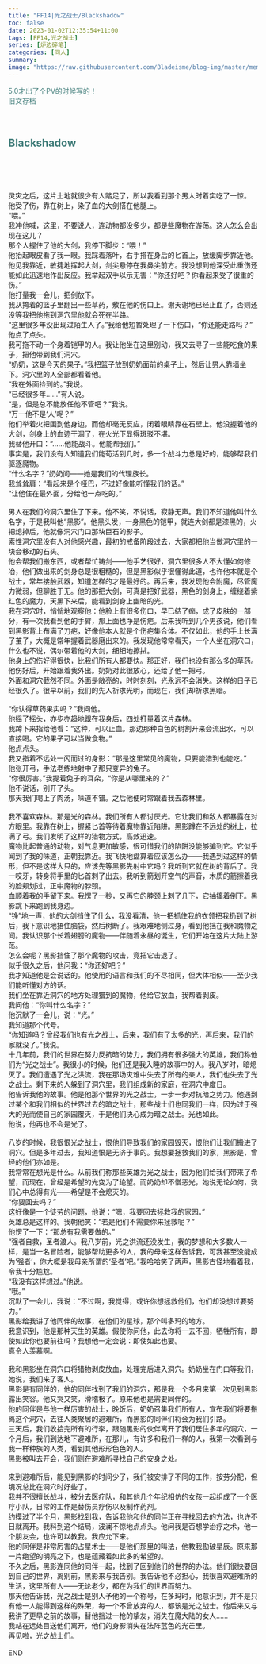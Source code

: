 ```yaml
---
title: "FF14|光之战士/Blackshadow"
toc: false
date: 2023-01-02T12:35:54+11:00
tags: [FF14,光之战士]
series: [炉边碎笔]
categories: [同人]
summary:
image: "https://raw.githubusercontent.com/Bladeisme/blog-img/master/memento.jpg"
---
```


<font color=#417D7A>5.0才出了个PV的时候写的！<br>
旧文存档<br></font><br><br>
## <font color=#417D7A>Blackshadow</font>
<br>

<br><br>
灵灾之后，这片土地就很少有人踏足了，所以我看到那个男人时着实吃了一惊。<br>
他受了伤，靠在树上，染了血的大剑搭在他腿上。<br>
“喂。”<br>
我冲他喊，这里，不要说人，连动物都没多少，都是些魔物在游荡。这人怎么会出现在这儿？<br>
那个人握住了他的大剑，我停下脚步：“喂！”<br>
他抬起眼皮看了我一眼。我踩着落叶，右手搭在身后的匕首上，放缓脚步靠近他。<br>
他见我靠近，敏捷地挥起大剑，剑尖悬停在我鼻尖前方。我没想到他深受此重伤还能如此迅速地作出反应。我举起双手以示无害：“你还好吧？你看起来受了很重的伤。”<br>
他打量我一会儿，把剑放下。<br>
我从挎着的篮子里翻出一些草药，敷在他的伤口上。谢天谢地已经止血了，否则还没等我把他拖到洞穴里他就会死在半路。<br>
“这里很多年没出现过陌生人了。”我给他短暂处理了一下伤口，“你还能走路吗？”<br>
他点了点头。<br>
我可拖不动一个身着铠甲的人。我让他坐在这里别动，我又去寻了一些能吃食的果子，把他带到我们洞穴。<br>
“奶奶，这是今天的果子。”我把篮子放到奶奶面前的桌子上，然后让男人靠墙坐下。洞穴里的人全部都看着他。<br>
“我在外面捡到的。”我说。<br>
“已经很多年……”有人说。<br>
“是，但是总不能放任他不管吧？”我说。<br>
“万一他不是‘人’呢？”<br>
他们举着火把围到他身边，而他却毫无反应，闭着眼睛靠在石壁上。他没握着他的大剑，剑身上的血迹干涸了，在火光下显得斑驳不堪。<br>
我替他开口：“……他能战斗。他能帮我们。”<br>
事实是，我们没有人知道我们能苟活到几时，多一个战斗力总是好的，能够帮我们驱逐魔物。<br>
“什么名字？”奶奶问——她是我们的代理族长。<br>
我耸耸肩：“看起来是个哑巴，不过好像能听懂我们的话。”<br>
“让他住在最外面，分给他一点吃的。”<br>
<br>
男人在我们的洞穴里住了下来。他不笑，不说话，寂静无声。我们不知道他叫什么名字，于是我叫他“黑影”。他黑头发，一身黑色的铠甲，就连大剑都是漆黑的，火把熄掉后，他就像洞穴门口那块巨石的影子。<br>
索性洞穴里没有人对他感兴趣，最初的戒备阶段过去，大家都把他当做洞穴里的一块会移动的石头。<br>
他会帮我们搬东西，或者帮忙铸剑——他手艺很好，洞穴里很多人不大懂如何修冶，他们做出来的剑身总是很粗糙的，但是黑影似乎很懂得此道，也许他本就是个战士，常年接触武器，知道怎样的才是最好的。再后来，我发现他会附魔，尽管魔力微弱，但聊胜于无。他的那把大剑，可真是把好武器，黑色的剑身上，缠绕着紫红色的魔力，天黑下来后，能看到剑身上幽暗的光。<br>
我在洞穴时，悄悄地观察他：他脸上有很多伤口，早已结了痂，成了皮肤的一部分，有一次我看到他的手臂，那上面也净是伤疤。后来我听到几个男孩说，他们看到黑影背上布满了刀疤，好像他本人就是个伤疤集合体。不仅如此，他的手上长满了茧子，大概是常年握着武器磨出来的。我发现他常常看天，一个人坐在洞穴口，什么也不说，偶尔带着他的大剑，细细地擦拭。<br>
他身上的伤好得很快，比我们所有人都要快。那正好，我们也没有那么多的草药。他伤好后，开始跟着我外出。奶奶对此很放心，还给了他一把弓。<br>
外面和洞穴截然不同。外面是敞亮的，时时刻刻，光永远不会消失。这样的日子已经很久了。很早以前，我们的先人祈求光明，而现在，我们却祈求黑暗。<br>
<br>
“你认得草药果实吗？”我问他。<br>
他摇了摇头，亦步亦趋地跟在我身后，四处打量着这片森林。<br>
我蹲下来指给他看：“这种，可以止血。那边那种白色的树割开来会流出水，可以直接喝。它的果子可以当做食物。”<br>
他点点头。<br>
我又指着不远处一闪而过的身影：“那是这里常见的魔物，只要能猎到也能吃。”<br>
他张开弓，手法老练地射中了那只变异的兔子。<br>
“你很厉害。”我提着兔子的耳朵，“你是从哪里来的？”<br>
他不说话，别开了头。<br>
那天我们喝上了肉汤，味道不错。之后他便时常跟着我去森林里。<br>
<br>
我不喜欢森林。那是光的森林。我们所有人都讨厌光。它让我们和敌人都暴露在对方眼里。我靠在树上，握紧匕首等待着魔物靠近陷阱。黑影蹲在不远处的树上，拉满了弓。我们发明了这样的猎物方式，高效迅速。<br>
魔物比起普通的动物，对气息更加敏感，很可惜我们的陷阱没能够骗到它。它似乎闻到了我的味道，正朝我靠近。我飞快地盘算着应该怎么办——我遇到过这样的情形，但不是这样大只的，应该先等黑影先射中它吗？我听到它就在树的背后了。我一咬牙，转身将手里的匕首刺了出去。我听到箭划开空气的声音，木质的箭擦着我的脸颊划过，正中魔物的脖颈。<br>
血顺着我的手留下来。我愣了一秒，又再它的脖颈上刺了几下，它抽搐着倒下。黑影跳下来跑到我身边。<br>
“铮”地一声，他的大剑挡住了什么，我没看清，他一把抓住我的衣领把我扔到了树后，我下意识地捂住脑袋，然后树断了。我艰难地侧过身，看到他挡在我和魔物之间。我认识那个长着翅膀的魔物——伴随着永昼的诞生，它们开始在这片大陆上游荡。<br>
怎么会呢？黑影挡住了那个魔物的攻击，竟把它击退了。<br>
似乎很久之后，他问我：“你还好吧？”<br>
我才知道他是会说话的。他使用的语言和我们的不尽相同，但大体相似——至少我们能听懂对方的话。<br>
我们坐在靠近洞穴的地方处理猎到的魔物，他给它放血，我帮着剥皮。<br>
我问他：“你叫什么名字？”<br>
他沉默了一会儿，说：“光。”<br>
我知道那个代号。<br>
“你知道吗？曾经我们也有光之战士，后来，我们有了太多的光，再后来，我们的家就没了。”我说。<br>
十几年前，我们的世界在努力反抗暗的势力，我们拥有很多强大的英雄，我们称他们为“光之战士”。我很小的时候，他们还是我入睡的故事中的人。我八岁时，暗熄灭了。我们遭遇了光之洪流，我在那场灾难中失去了所有的亲人，我们也失去了光之战士。剩下来的人躲到了洞穴里，我们组成新的家庭，在洞穴中度日。<br>
他告诉我他的故事。他是他那个世界的光之战士，一步一步对抗暗之势力。他遇到过某个和我们相似的世界过去的暗之战士，那些战士们也同我们一样，因为过于强大的光而使自己的家园覆灭，于是他们决心成为暗之战士。光也如此。<br>
他说，他再也不会是光了。<br>
<br>
八岁的时候，我很恨光之战士，恨他们导致我们的家园毁灭，恨他们让我们搬进了洞穴。但是多年过去，我知道恨是无济于事的。我想要拯救我们的家，黑影是，曾经的他们亦如是。<br>
我常常在想光是什么。从前我们称那些英雄为光之战士，因为他们给我们带来了希望，而现在，曾经是希望的光变为了绝望。而奶奶却不憎恶光，她说无论如何，我们心中总得有光——希望是不会熄灭的。<br>
“你要回去吗？”<br>
这好像是一个徒劳的问题，他说：“嗯，我要回去拯救我的家园。”<br>
英雄总是这样的。我朝他笑：“若是他们不需要你来拯救呢？”<br>
他愣了一下：“那总有我需要做的。”<br>
“强者自救，圣者渡人。我八岁前，光之洪流还没发生，我的梦想和大多数人一样，是当一名冒险者，能够帮助更多的人，我的母亲这样告诉我，可我甚至没能成为‘强者’，你大概是我母亲所谓的‘圣者’吧。”我哈哈笑了两声，黑影古怪地看着我，令我十分尴尬。<br>
“我没有这样想过。”他说。<br>
“哦。”<br>
沉默了一会儿，我说：“不过啊，我觉得，或许你想拯救他们，他们却没想过要努力。”<br>
黑影给我讲了他同伴的故事，在他们的星球，那个叫多玛的地方。<br>
我意识到，他是那种天生的英雄。假使你问他，此去你将一去不回，牺牲所有，即使如此你也要前往吗？我想他一定会说：即使如此也要。<br>
真令人羡慕啊。<br>
<br>
我和黑影坐在洞穴口将猎物剥皮放血，处理完后进入洞穴。奶奶坐在门口等我们，她说，我们来了客人。<br>
黑影是有同伴的，他的同伴找到了我们的洞穴，那是我一个多月来第一次见到黑影露出笑容。他又哭又笑，滑稽极了。原来他也是需要同伴的。<br>
他的同伴是与他一样厉害的战士，晚饭后，奶奶召集我们所有人，宣布我们将要搬离这个洞穴，去往人类聚居的避难所，而黑影的同伴们将会为我们引路。<br>
三天后，我们收拾完所有的行李，跟随黑影的伙伴离开了我们居住多年的洞穴，一个月后，我们到达地下避难所，在那儿，有许多和我们一样的人，我第一次看到与我一样种族的人类，看到其他形形色色的人。<br>
黑影被叫去开会，我们则在避难所寻找自己的安身之处。<br>
<br>
来到避难所后，能见到黑影的时间少了，我们被安排了不同的工作，按劳分配，但境况总比在洞穴时好些了。<br>
我并不很擅长战斗，被分去医疗队，和其他几个年纪相仿的女孩一起组成了一个医疗小队，日常的工作是替伤员疗伤以及制作药剂。<br>
约摸过了半个月，黑影找到我，告诉我他和他的同伴正在寻找回去的方法，也许不日就离开。我料到这个结局，波澜不惊地点点头。他问我是否想学治疗之术，他一个朋友会，也许可以教我。我应允下来。<br>
他的同伴是非常厉害的占星术士——是他们那里的叫法，他教我勘破星辰。原来那一片绝望的明亮之下，也是蕴藏着如此多的希望的。<br>
不久之后，黑影连同他的同伴一起，找到了回到他们的世界的办法。他们很快要回到自己的世界，离别前，黑影来与我告别。我告诉他不必担心，我很喜欢避难所的生活，这里所有人——无论老少，都在为我们的世界而努力。<br>
那天他告诉我，光之战士是别人予他的一个称号，在多玛时，他意识到，并不是只有他一人能得到这样的殊荣，每一个不曾放弃的人，都该是光之战士。他后来又与我讲了更早之前的故事，替他挡过一枪的挚友，消失在魔大陆的女人……<br>
我站在远处目送他们离开，他们的身影消失在法阵蓝色的光芒里。<br>
再见啦，光之战士们。<br>
<br>
END
<br><br>